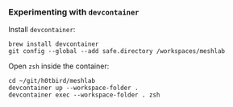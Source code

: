 ### Experimenting with `devcontainer`

Install `devcontainer`:
```
brew install devcontainer
git config --global --add safe.directory /workspaces/meshlab
```

Open `zsh` inside the container:
```
cd ~/git/h0tbird/meshlab
devcontainer up --workspace-folder .
devcontainer exec --workspace-folder . zsh
```

